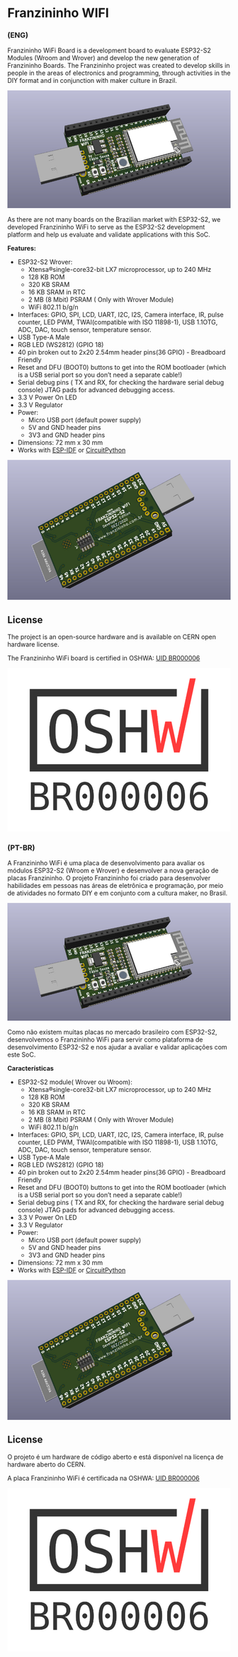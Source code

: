 # Franzininho WIFI

### (ENG)
Franzininho WiFi Board is a development board to evaluate ESP32-S2 Modules (Wroom and Wrover) and develop the new generation of Franzininho Boards. The Franzininho project was created to develop skills in people in the areas of electronics and programming, through activities in the DIY format and in conjunction with maker culture in Brazil.

![front](img/1.jpeg)

As there are not many boards on the Brazilian market with ESP32-S2, we developed Franzininho WiFi to serve as the ESP32-S2 development platform and help us evaluate and validate applications with this SoC.

**Features:**

- ESP32-S2 Wrover: 
  - Xtensa®single-core32-bit LX7 microprocessor, up to 240 MHz
  - 128 KB ROM
  - 320 KB SRAM
  - 16 KB SRAM in RTC
  - 2 MB (8 Mbit) PSRAM ( Only with Wrover Module)
  - WiFi 802.11 b/g/n
- Interfaces: GPIO, SPI, LCD, UART, I2C, I2S, Camera interface, IR, pulse counter, LED PWM, TWAI(compatible with ISO 11898-1), USB 1.1OTG, ADC, DAC, touch sensor, temperature sensor.
- USB Type-A Male
- RGB LED (WS2812) (GPIO 18)
- 40 pin broken out to 2x20 2.54mm header pins(36 GPIO) - Breadboard Friendly
- Reset and DFU (BOOT0) buttons to get into the ROM bootloader (which is a USB serial port so you don’t need a separate cable!)
- Serial debug pins ( TX and RX, for checking the hardware serial debug console)
JTAG pads for advanced debugging access.
- 3.3 V Power On LED
- 3.3 V Regulator
- Power: 
  - Micro USB port (default power supply)
  - 5V and GND header pins
  - 3V3 and GND header pins
- Dimensions: 72 mm x 30 mm
- Works with [ESP-IDF](https://docs.espressif.com/projects/esp-idf/en/latest/esp32s2/get-started/index.html) or [CircuitPython](https://circuitpython.org/)

![back](img/3.jpeg)


## License

The project is an open-source hardware and is available on CERN open hardware license.

The Franzininho WiFi board is certified in OSHWA: [UID BR000006](https://certification.oshwa.org/br000006.html)

![oshwa](license/OSHW_mark_BR000006.png)

### (PT-BR)
A Franzininho WiFi é uma placa de desenvolvimento para avaliar os módulos ESP32-S2 (Wroom e Wrover) e desenvolver a nova geração de placas Franzininho. O projeto Franzininho foi criado para desenvolver habilidades em pessoas nas áreas de eletrônica e programação, por meio de atividades no formato DIY e em conjunto com a cultura maker, no Brasil.

![front](img/1.jpeg)

Como não existem muitas placas no mercado brasileiro com ESP32-S2, desenvolvemos o Franzininho WiFi para servir como plataforma de desenvolvimento ESP32-S2 e nos ajudar a avaliar e validar aplicações com este SoC.


**Características**

- ESP32-S2 module( Wrover ou Wroom): 
  - Xtensa®single-core32-bit LX7 microprocessor, up to 240 MHz
  - 128 KB ROM
  - 320 KB SRAM
  - 16 KB SRAM in RTC
  - 2 MB (8 Mbit) PSRAM ( Only with Wrover Module)
  - WiFi 802.11 b/g/n
- Interfaces: GPIO, SPI, LCD, UART, I2C, I2S, Camera interface, IR, pulse counter, LED PWM, TWAI(compatible with ISO 11898-1), USB 1.1OTG, ADC, DAC, touch sensor, temperature sensor.
- USB Type-A Male
- RGB LED (WS2812) (GPIO 18)
- 40 pin broken out to 2x20 2.54mm header pins(36 GPIO) - Breadboard Friendly
- Reset and DFU (BOOT0) buttons to get into the ROM bootloader (which is a USB serial port so you don’t need a separate cable!)
- Serial debug pins ( TX and RX, for checking the hardware serial debug console)
JTAG pads for advanced debugging access.
- 3.3 V Power On LED
- 3.3 V Regulator
- Power: 
  - Micro USB port (default power supply)
  - 5V and GND header pins
  - 3V3 and GND header pins
- Dimensions: 72 mm x 30 mm
- Works with [ESP-IDF](https://docs.espressif.com/projects/esp-idf/en/latest/esp32s2/get-started/index.html) or [CircuitPython](https://circuitpython.org/)

![back](img/3.jpeg)


## License

O projeto é um hardware de código aberto e está disponível na licença de hardware aberto do CERN.

A placa Franzininho WiFi é certificada na OSHWA:
 [UID BR000006](https://certification.oshwa.org/br000006.html)

![oshwa](license/OSHW_mark_BR000006.png)
